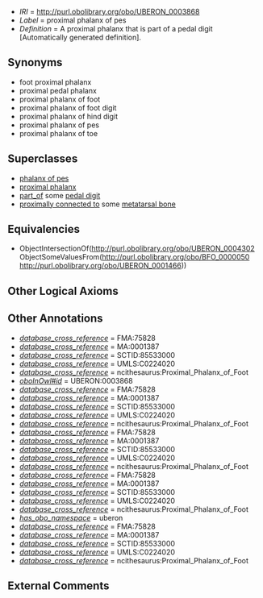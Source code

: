  * *IRI* = http://purl.obolibrary.org/obo/UBERON_0003868
 * *Label* = proximal phalanx of pes
 * *Definition* = A proximal phalanx that is part of a pedal digit [Automatically generated definition].

## Synonyms

 * foot proximal phalanx
 * proximal pedal phalanx
 * proximal phalanx of foot
 * proximal phalanx of foot digit
 * proximal phalanx of hind digit
 * proximal phalanx of pes
 * proximal phalanx of toe

## Superclasses

 * [phalanx of pes](../../UBERON/49/UBERON_0001449.md)
 * [proximal phalanx](../../UBERON/02/UBERON_0004302.md)
 * [part_of](../../BFO/50/BFO_0000050.md) some [pedal digit](../../UBERON/66/UBERON_0001466.md)
 * [proximally connected to](../../core#proximally/to/core#proximally_connected_to.md) some [metatarsal bone](../../UBERON/48/UBERON_0001448.md)

## Equivalencies

 * ObjectIntersectionOf(<http://purl.obolibrary.org/obo/UBERON_0004302> ObjectSomeValuesFrom(<http://purl.obolibrary.org/obo/BFO_0000050> <http://purl.obolibrary.org/obo/UBERON_0001466>))

## Other Logical Axioms


## Other Annotations

 * *[database_cross_reference](../../ef/oboInOwl#hasDbXref.md)* = FMA:75828
 * *[database_cross_reference](../../ef/oboInOwl#hasDbXref.md)* = MA:0001387
 * *[database_cross_reference](../../ef/oboInOwl#hasDbXref.md)* = SCTID:85533000
 * *[database_cross_reference](../../ef/oboInOwl#hasDbXref.md)* = UMLS:C0224020
 * *[database_cross_reference](../../ef/oboInOwl#hasDbXref.md)* = ncithesaurus:Proximal_Phalanx_of_Foot
 * *[oboInOwl#id](../../id/oboInOwl#id.md)* = UBERON:0003868
 * *[database_cross_reference](../../ef/oboInOwl#hasDbXref.md)* = FMA:75828
 * *[database_cross_reference](../../ef/oboInOwl#hasDbXref.md)* = MA:0001387
 * *[database_cross_reference](../../ef/oboInOwl#hasDbXref.md)* = SCTID:85533000
 * *[database_cross_reference](../../ef/oboInOwl#hasDbXref.md)* = UMLS:C0224020
 * *[database_cross_reference](../../ef/oboInOwl#hasDbXref.md)* = ncithesaurus:Proximal_Phalanx_of_Foot
 * *[database_cross_reference](../../ef/oboInOwl#hasDbXref.md)* = FMA:75828
 * *[database_cross_reference](../../ef/oboInOwl#hasDbXref.md)* = MA:0001387
 * *[database_cross_reference](../../ef/oboInOwl#hasDbXref.md)* = SCTID:85533000
 * *[database_cross_reference](../../ef/oboInOwl#hasDbXref.md)* = UMLS:C0224020
 * *[database_cross_reference](../../ef/oboInOwl#hasDbXref.md)* = ncithesaurus:Proximal_Phalanx_of_Foot
 * *[database_cross_reference](../../ef/oboInOwl#hasDbXref.md)* = FMA:75828
 * *[database_cross_reference](../../ef/oboInOwl#hasDbXref.md)* = MA:0001387
 * *[database_cross_reference](../../ef/oboInOwl#hasDbXref.md)* = SCTID:85533000
 * *[database_cross_reference](../../ef/oboInOwl#hasDbXref.md)* = UMLS:C0224020
 * *[database_cross_reference](../../ef/oboInOwl#hasDbXref.md)* = ncithesaurus:Proximal_Phalanx_of_Foot
 * *[has_obo_namespace](../../ce/oboInOwl#hasOBONamespace.md)* = uberon
 * *[database_cross_reference](../../ef/oboInOwl#hasDbXref.md)* = FMA:75828
 * *[database_cross_reference](../../ef/oboInOwl#hasDbXref.md)* = MA:0001387
 * *[database_cross_reference](../../ef/oboInOwl#hasDbXref.md)* = SCTID:85533000
 * *[database_cross_reference](../../ef/oboInOwl#hasDbXref.md)* = UMLS:C0224020
 * *[database_cross_reference](../../ef/oboInOwl#hasDbXref.md)* = ncithesaurus:Proximal_Phalanx_of_Foot

## External Comments

